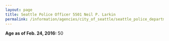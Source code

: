 ```yaml
---
layout: page
title: Seattle Police Officer 5501 Neil P. Larkin
permalink: /information/agencies/city_of_seattle/seattle_police_department/copbook/5501/
---
```


**Age as of Feb. 24, 2016:** 50
